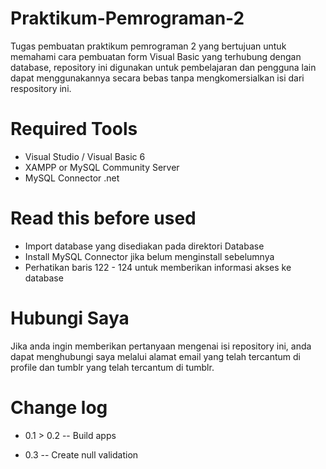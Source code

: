 # Praktikum-Pemrograman-2
Tugas pembuatan praktikum pemrograman 2 yang bertujuan untuk memahami cara pembuatan form Visual Basic yang terhubung dengan database, repository ini digunakan untuk pembelajaran dan pengguna lain dapat menggunakannya secara bebas tanpa mengkomersialkan isi dari respository ini.

# Required Tools
- Visual Studio / Visual Basic 6
- XAMPP or MySQL Community Server
- MySQL Connector .net

# Read this before used

- Import database yang disediakan pada direktori Database
- Install MySQL Connector jika belum menginstall sebelumnya
- Perhatikan baris 122 - 124 untuk memberikan informasi akses ke database

# Hubungi Saya

Jika anda ingin memberikan pertanyaan mengenai isi repository ini, anda dapat menghubungi saya melalui alamat email yang telah tercantum di profile dan tumblr yang telah tercantum di tumblr. 

# Change log

- 0.1 > 0.2
-- Build apps

- 0.3
-- Create null validation